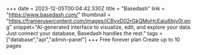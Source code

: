 +++
date = 2023-12-05T00:04:42.330Z
title = "Basedash"
link = "https://www.basedash.com/"
thumbnail = "https://framerusercontent.com/images/iCByxD02rGkQMoHcEaiu6bjv0I.png"
snippet="AI-generated interface to visualize, edit, and explore your data. Just connect your database, Basedash handles the rest."
tags = ["database","api","admin-panel"]
+++
Free forever plan
Create up to 10 pages
